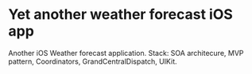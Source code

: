 # Yet another weather forecast iOS app

Another iOS Weather forecast application. 
Stack: SOA architecure, MVP pattern, Coordinators, GrandCentralDispatch, UIKit.
